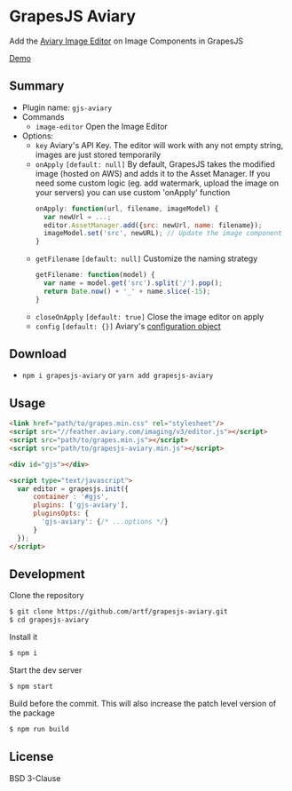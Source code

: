 # GrapesJS Aviary

Add the [Aviary Image Editor](https://aviary.com/) on Image Components in GrapesJS

[Demo](http://grapesjs.com/demo.html)

## Summary

* Plugin name: `gjs-aviary`
* Commands
  * `image-editor` Open the Image Editor
* Options:
  * `key` Aviary's API Key. The editor will work with any not empty string,
    images are just stored temporarily
  * `onApply` `[default: null]` By default, GrapesJS takes the modified image (hosted on AWS) and
    adds it to the Asset Manager. If you need some custom logic (eg. add watermark,
    upload the image on your servers) you can use custom 'onApply' function
    ```js
    onApply: function(url, filename, imageModel) {
      var newUrl = ...;
      editor.AssetManager.add({src: newUrl, name: filename});
      imageModel.set('src', newURL); // Update the image component
    }
    ```
  * `getFilename` `[default: null]` Customize the naming strategy
    ```js
    getFilename: function(model) {
      var name = model.get('src').split('/').pop();
      return Date.now() + '_' + name.slice(-15);
    }
    ```
  * `closeOnApply` `[default: true]` Close the image editor on apply
  * `config` `[default: {}]` Aviary's [configuration object](https://creativesdk.adobe.com/docs/web/#/articles/imageeditorui/index.html)


## Download

* `npm i grapesjs-aviary` or `yarn add grapesjs-aviary`



## Usage

```html
<link href="path/to/grapes.min.css" rel="stylesheet"/>
<script src="//feather.aviary.com/imaging/v3/editor.js"></script>
<script src="path/to/grapes.min.js"></script>
<script src="path/to/grapesjs-aviary.min.js"></script>

<div id="gjs"></div>

<script type="text/javascript">
  var editor = grapesjs.init({
      container : '#gjs',
      plugins: ['gjs-aviary'],
      pluginsOpts: {
        'gjs-aviary': {/* ...options */}
      }
  });
</script>
```



## Development

Clone the repository

```sh
$ git clone https://github.com/artf/grapesjs-aviary.git
$ cd grapesjs-aviary
```

Install it

```sh
$ npm i
```

Start the dev server

```sh
$ npm start
```

Build before the commit. This will also increase the patch level version of the package

```sh
$ npm run build
```



## License

BSD 3-Clause

